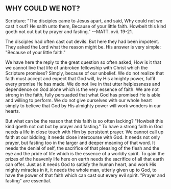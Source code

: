 ## WHY COULD WE NOT? ##

Scripture: "The disciples came to Jesus apart, and said, Why could not we cast it out? He saith unto them, Because of your little faith. Howbeit this kind goeth not out but by prayer and fasting." --MATT. xvii. 19-21.



The disciples had often cast out devils. But here they had been impotent. They asked the Lord what the reason might be. His answer is very simple: "Because of your little faith."



We have here the reply to the great question so often asked, How is it that we cannot live that life of unbroken fellowship with Christ which the Scripture promises? Simply, because of our unbelief. We do not realize that faith must accept and expect that God will, by His almighty power, fulfil every promise He has made. We do not live in that utter helplessness and dependence on God alone which is the very essence of faith. We are not strong in the faith, fully persuaded that what God has promised He is able and willing to perform. We do not give ourselves with our whole heart simply to believe that God by His almighty power will work wonders in our hearts.



But what can be the reason that this faith is so often lacking? "Howbeit this kind goeth not out but by prayer and fasting." To have a strong faith in God needs a life in close touch with Him by persistent prayer. We cannot call up faith at our bidding; it needs close intercourse with God. It needs not only prayer, but fasting too in the larger and deeper meaning of that word. It needs the denial of self, the sacrifice of that pleasing of the flesh and the eye and the pride of life which is the essence of a worldly spirit. To gain the prizes of the heavenly life here on earth needs the sacrifice of all that earth can offer. Just as it needs God to satisfy the human heart, and work His mighty miracles in it, it needs the whole man, utterly given up to God, to have the power of that faith which can cast out every evil spirit. "Prayer and fasting" are essential.


